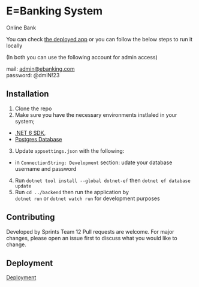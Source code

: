 # E=Banking System

Online Bank

You can check [the deployed app](https://ebankingsystem.herokuapp.com/)
or you can follow the below steps to run it locally

(In both you can use the following account for admin access)

mail: admin@ebanking.com  
password: @dmiN!23


## Installation

1. Clone the repo
2. Make sure you have the necessary environments instlaled in your system;

- [.NET 6 SDK](https://dotnet.microsoft.com/en-us/download),
- [Postgres Database](https://www.postgresql.org/download/)

3. Update `appsettings.json` with the following:
- in `ConnectionString: Development` section: udate your database username and password
   
4. Run `dotnet tool install --global dotnet-ef` then `dotnet ef database update`
5. Run `cd ../backend`
   then run the application by\
   `dotnet run` or `dotnet watch run` for development purposes

## Contributing

Developed by Sprints Team 12
Pull requests are welcome. For major changes, please open an issue first to discuss what you would like to change.

## Deployment
[Deployment](https://ebankingsystem.herokuapp.com/)
